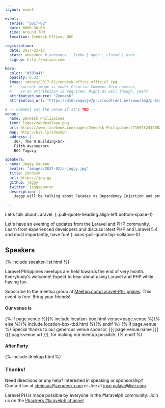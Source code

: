 ```yaml
---
layout: event

event:
  series: "2017-02"
  date: 0000-00-00
  time: Around 7PM
  location: Zendesk Office, BGC

registration:
  date: 2017-02-13
  state: announce # announce | limbo | open | closed | over
  signup: http://walapa.com

hero:
  color: "#203a4f"
  opacity: 0.32
  image: images/2017-02/zendesk-office-official.jpg
  # :: current image is under Creative Commons Zero however,
  #    so no attribution is required. Might as well though, yeah?
  attribution_source: "Zendesk"
  attribution_url: "https://d16cvnquvjw7pr.cloudfront.net/www/img/p-brand/office/hi-res/EG0A0722.jpg"

# -- Comment out the venue if it's TBD --
venue:
  name: Zendesk Philippines
  icon: logos/zendesklogo.png
  url: https://www.facebook.com/pages/Zendesk-Philippines/716978241700279
  map: http://bit.ly/zdeskph
  address: |-
    30F, The W Building<br>
    Fifth Avenue<br>
    BGC Taguig 

speakers:
- name: Jaggy Gauran
  avatar: "images/2017-02/u-jaggy.jpg"
  title: Zendesk
  url: https://jag.gy
  github: jaggy
  twitter: jaggygauran
  description: |- 
    Jaggy will be talking about Facades vs Dependency Injection and possibly Domain Driven Design<br>

---
```


Let's talk about Laravel.
{:.pull-quote-heading.align-left.bottom-space-1}

Let's have an evening of updates from the Laravel and PHP community. Learn from experienced developers and discuss latest PHP and Laravel 5.4 and most importantly, have fun! 
{:.sans-pull-quote.top-collapse-0}

## Speakers

{% include speaker-list.html %}

Laravel Philippines meetups are held towards the end of very  month.  Everybody's welcome! Expect to hear about using Laravel and PHP while having fun. 

Subscribe to the meetup group at [Meetup.com/Laravel-Philippines](https://www.meetup.com/Laravel-Philippines/). This event is free. Bring your friends!

#### Our venue is

{% if page.venue %}{% include location-box.html venue=page.venue %}{% else %}{% include location-box-tbd.html %}{% endif %}
{% if page.venue %} Special thanks to our generous venue sponsor, [{{ page.venue.name }}]({{ page.venue.url }}), for making our meetup possible.  {% endif %} 

#### After Party

{% include drinkup.html %}

### Thanks!

Need directions or any help? Interested in speaking or sponsorship? Contact Ian at [idejesus@zendesk.com](mailto:idejesus@zendesk.com) or Joe at [jose.palala@live.com](mailto:jose.palala@live.com).

Laravel PH is made possible by everyone in the #laravelph  community. Join us on the [Phackers #laravelph channel](http://phackers.io) 
